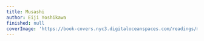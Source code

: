 ```yaml
---
title: Musashi
author: Eiji Yoshikawa
finished: null
coverImage: 'https://book-covers.nyc3.digitaloceanspaces.com/readings/musashi-01.jpg'
---
```

